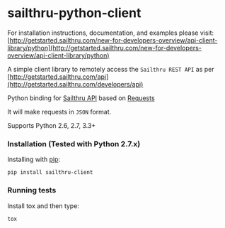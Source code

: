 sailthru-python-client
======================


For installation instructions, documentation, and examples please visit:
[http://getstarted.sailthru.com/new-for-developers-overview/api-client-library/python](http://getstarted.sailthru.com/new-for-developers-overview/api-client-library/python)

A simple client library to remotely access the `Sailthru REST API` as per [http://getstarted.sailthru.com/api](http://getstarted.sailthru.com/developers/api)

Python binding for [Sailthru API](http://getstarted.sailthru.com/api) based on [Requests](http://docs.python-requests.org/en/latest/)

It will make requests in `JSON` format.

Supports Python 2.6, 2.7, 3.3+

### Installation (Tested with Python 2.7.x)

Installing with [pip](http://www.pip-installer.org/):

    pip install sailthru-client
    
### Running tests
Install tox and then type:

    tox
